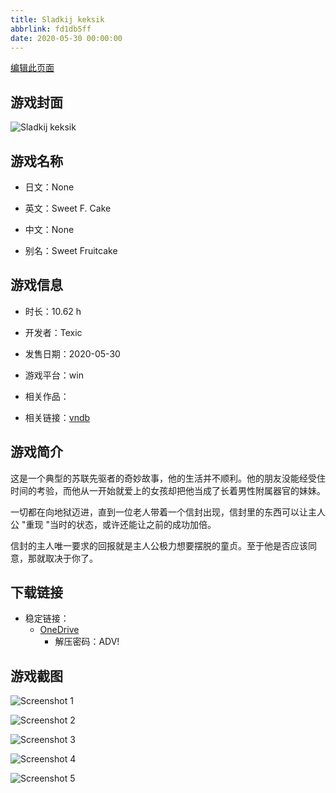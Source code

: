 ```yaml
---
title: Sladkij keksik
abbrlink: fd1db5ff
date: 2020-05-30 00:00:00
---
```

[编辑此页面](https://github.com/ACG-3/ADV3-source/blob/main/source/_posts/games/Sweet%20F.%20Cake.md)

## 游戏封面

![Sladkij keksik](https://pan.timero.xyz/d/onedrive/img_lib_001/Sweet%20F.%20Cake_cover.avif)


## 游戏名称

- 日文：None
- 英文：Sweet F. Cake
- 中文：None

- 别名：Sweet Fruitcake


## 游戏信息

- 时长：10.62 h
- 开发者：Texic
- 发售日期：2020-05-30
- 游戏平台：win
- 相关作品：

- 相关链接：[vndb](https://vndb.org/v28553)


## 游戏简介

这是一个典型的苏联先驱者的奇妙故事，他的生活并不顺利。他的朋友没能经受住时间的考验，而他从一开始就爱上的女孩却把他当成了长着男性附属器官的妹妹。

一切都在向地狱迈进，直到一位老人带着一个信封出现，信封里的东西可以让主人公 "重现 "当时的状态，或许还能让之前的成功加倍。

信封的主人唯一要求的回报就是主人公极力想要摆脱的童贞。至于他是否应该同意，那就取决于你了。




## 下载链接

- 稳定链接：
    - [OneDrive](https://pan.timero.xyz/onedrive/adv_lib_001/Sweet%20F.%20Cake)
        - 解压密码：ADV!



## 游戏截图


![Screenshot 1](https://pan.timero.xyz/d/onedrive/img_lib_001/Sweet%20F.%20Cake_Screenshot_1.avif)

![Screenshot 2](https://pan.timero.xyz/d/onedrive/img_lib_001/Sweet%20F.%20Cake_Screenshot_2.avif)

![Screenshot 3](https://pan.timero.xyz/d/onedrive/img_lib_001/Sweet%20F.%20Cake_Screenshot_3.avif)

![Screenshot 4](https://pan.timero.xyz/d/onedrive/img_lib_001/Sweet%20F.%20Cake_Screenshot_4.avif)

![Screenshot 5](https://pan.timero.xyz/d/onedrive/img_lib_001/Sweet%20F.%20Cake_Screenshot_5.avif)

